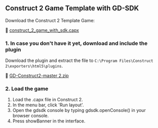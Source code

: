 ## Construct 2 Game Template with GD-SDK

 Download the Construct 2 Template Game:
 
 :file_folder: [construct_2_game_with_sdk.capx](https://github.com/GameDistribution/GD-Construct2/blob/master/example/construct_2_game_with_sdk.capx?raw=true)

### 1. In case you don't have it yet, download and include the plugin
Download the plugin and extract the file to `C:\Program Files\Construct 2\exporters\html5\plugins`.

:hammer: <a href="https://github.com/GameDistribution/GD-Construct2/archive/master.zip" target="_blank">GD-Construct2-master 2.zip</a> 

### 2. Load the game
1. Load the .capx file in Construct 2.
2. In the menu bar, click 'Run layout'.
3. Open the gdsdk console by typing gdsdk.openConsole() in your browser console.
4. Press showBanner in the interface.
